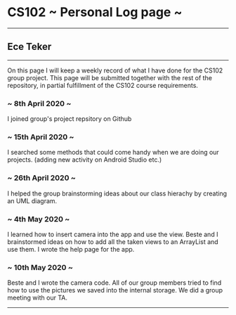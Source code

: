# CS102 ~ Personal Log page ~
****
## Ece Teker 
****

On this page I will keep a weekly record of what I have done for the CS102 group project. This page will be submitted together with the rest of the repository, in partial fulfillment of the CS102 course requirements.

### ~ 8th April 2020 ~
I joined group's project repsitory on Github

### ~ 15th April 2020 ~
I searched some methods that could come handy when we are doing our projects.
(adding new activity on Android Studio etc.) 

### ~ 26th April 2020 ~
I helped the group brainstorming ideas about our class hierachy by creating an UML diagram.

### ~ 4th May 2020 ~ 
I learned how to insert camera into the app and use the view.
Beste and I brainstormed ideas on how to add all the taken views to an ArrayList and use them.
I wrote the help page for the app.

### ~ 10th May 2020 ~ 
Beste and I wrote the camera code.
All of our group members tried to find how to use the pictures we saved into the internal storage.
We did a group meeting with our TA.
****